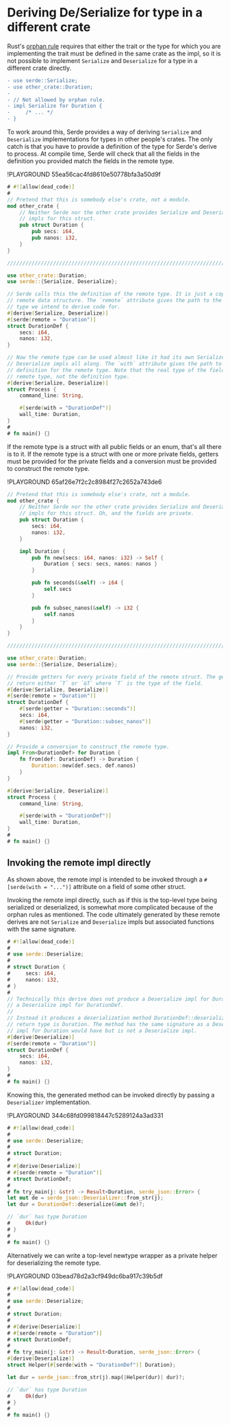 # Deriving De/Serialize for type in a different crate

Rust's [orphan rule] requires that either the trait or the type for which you
are implementing the trait must be defined in the same crate as the impl, so it
is not possible to implement `Serialize` and `Deserialize` for a type in a
different crate directly.

[orphan rule]: https://doc.rust-lang.org/book/traits.html#rules-for-implementing-traits

```diff
- use serde::Serialize;
- use other_crate::Duration;
-
- // Not allowed by orphan rule.
- impl Serialize for Duration {
-     /* ... */
- }
```

To work around this, Serde provides a way of deriving `Serialize` and
`Deserialize` implementations for types in other people's crates. The only catch
is that you have to provide a definition of the type for Serde's derive to
process. At compile time, Serde will check that all the fields in the definition
you provided match the fields in the remote type.

!PLAYGROUND 55ea56cac4fd8610e50778bfa3a50d9f
```rust
# #![allow(dead_code)]
#
// Pretend that this is somebody else's crate, not a module.
mod other_crate {
    // Neither Serde nor the other crate provides Serialize and Deserialize
    // impls for this struct.
    pub struct Duration {
        pub secs: i64,
        pub nanos: i32,
    }
}

////////////////////////////////////////////////////////////////////////////////

use other_crate::Duration;
use serde::{Serialize, Deserialize};

// Serde calls this the definition of the remote type. It is just a copy of the
// remote data structure. The `remote` attribute gives the path to the actual
// type we intend to derive code for.
#[derive(Serialize, Deserialize)]
#[serde(remote = "Duration")]
struct DurationDef {
    secs: i64,
    nanos: i32,
}

// Now the remote type can be used almost like it had its own Serialize and
// Deserialize impls all along. The `with` attribute gives the path to the
// definition for the remote type. Note that the real type of the field is the
// remote type, not the definition type.
#[derive(Serialize, Deserialize)]
struct Process {
    command_line: String,

    #[serde(with = "DurationDef")]
    wall_time: Duration,
}
#
# fn main() {}
```

If the remote type is a struct with all public fields or an enum, that's all
there is to it. If the remote type is a struct with one or more private fields,
getters must be provided for the private fields and a conversion must be
provided to construct the remote type.

!PLAYGROUND 65af26e7f2c2c8984f27c2652a743de6
```rust
// Pretend that this is somebody else's crate, not a module.
mod other_crate {
    // Neither Serde nor the other crate provides Serialize and Deserialize
    // impls for this struct. Oh, and the fields are private.
    pub struct Duration {
        secs: i64,
        nanos: i32,
    }

    impl Duration {
        pub fn new(secs: i64, nanos: i32) -> Self {
            Duration { secs: secs, nanos: nanos }
        }

        pub fn seconds(&self) -> i64 {
            self.secs
        }

        pub fn subsec_nanos(&self) -> i32 {
            self.nanos
        }
    }
}

////////////////////////////////////////////////////////////////////////////////

use other_crate::Duration;
use serde::{Serialize, Deserialize};

// Provide getters for every private field of the remote struct. The getter must
// return either `T` or `&T` where `T` is the type of the field.
#[derive(Serialize, Deserialize)]
#[serde(remote = "Duration")]
struct DurationDef {
    #[serde(getter = "Duration::seconds")]
    secs: i64,
    #[serde(getter = "Duration::subsec_nanos")]
    nanos: i32,
}

// Provide a conversion to construct the remote type.
impl From<DurationDef> for Duration {
    fn from(def: DurationDef) -> Duration {
        Duration::new(def.secs, def.nanos)
    }
}

#[derive(Serialize, Deserialize)]
struct Process {
    command_line: String,

    #[serde(with = "DurationDef")]
    wall_time: Duration,
}
#
# fn main() {}
```

## Invoking the remote impl directly

As shown above, the remote impl is intended to be invoked through a
`#[serde(with = "...")]` attribute on a field of some other struct.

Invoking the remote impl directly, such as if this is the top-level type being
serialized or deserialized, is somewhat more complicated because of the orphan
rules as mentioned. The code ultimately generated by these remote derives are
not `Serialize` and `Deserialize` impls but associated functions with the same
signature.

```rust
# #![allow(dead_code)]
#
# use serde::Deserialize;
#
# struct Duration {
#     secs: i64,
#     nanos: i32,
# }
#
// Technically this derive does not produce a Deserialize impl for Duration, nor
// a Deserialize impl for DurationDef.
//
// Instead it produces a deserialization method DurationDef::deserialize whose
// return type is Duration. The method has the same signature as a Deserialize
// impl for Duration would have but is not a Deserialize impl.
#[derive(Deserialize)]
#[serde(remote = "Duration")]
struct DurationDef {
    secs: i64,
    nanos: i32,
}
#
# fn main() {}
```

Knowing this, the generated method can be invoked directly by passing a
`Deserializer` implementation.

!PLAYGROUND 344c68fd099818447c5289124a3ad331
```rust
# #![allow(dead_code)]
#
# use serde::Deserialize;
#
# struct Duration;
#
# #[derive(Deserialize)]
# #[serde(remote = "Duration")]
# struct DurationDef;
#
# fn try_main(j: &str) -> Result<Duration, serde_json::Error> {
let mut de = serde_json::Deserializer::from_str(j);
let dur = DurationDef::deserialize(&mut de)?;

// `dur` has type Duration
#     Ok(dur)
# }
#
# fn main() {}
```

Alternatively we can write a top-level newtype wrapper as a private helper for
deserializing the remote type.

!PLAYGROUND 03bead78d2a3cf949dc6ba917c39b5df
```rust
# #![allow(dead_code)]
#
# use serde::Deserialize;
#
# struct Duration;
#
# #[derive(Deserialize)]
# #[serde(remote = "Duration")]
# struct DurationDef;
#
# fn try_main(j: &str) -> Result<Duration, serde_json::Error> {
#[derive(Deserialize)]
struct Helper(#[serde(with = "DurationDef")] Duration);

let dur = serde_json::from_str(j).map(|Helper(dur)| dur)?;

// `dur` has type Duration
#     Ok(dur)
# }
#
# fn main() {}
```

